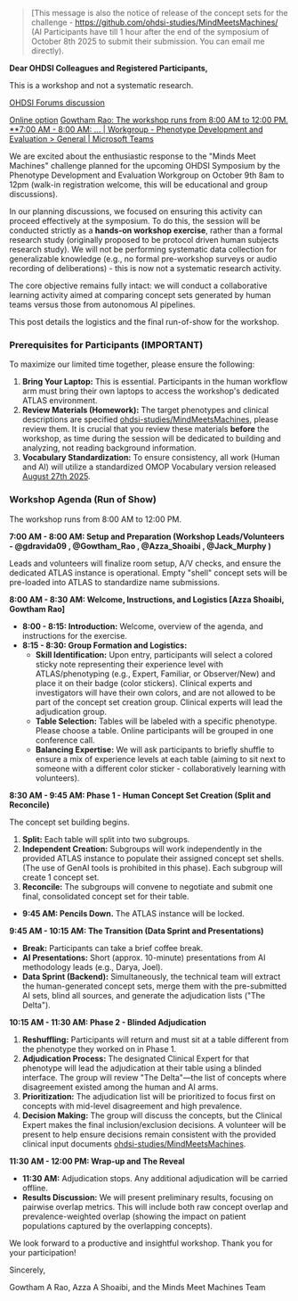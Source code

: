 > [This message is also the notice of release of the concept sets for the challenge - https://github.com/ohdsi-studies/MindMeetsMachines/ (AI Participants have till 1 hour after the end of the symposium of October 8th 2025 to submit their submission. You can email me directly).

**Dear OHDSI Colleagues and Registered Participants,**

This is a workshop and not a systematic research.

[OHDSI Forums discussion](https://forums.ohdsi.org/t/confirmed-hyrbid-and-in-person-ohdsi-symposium-2025-phenotype-development-and-evaluation-work-group-call-for-collaboration-collaborative-intelligence-humans-and-ai-in-concept-set-development-in-phenotyping/24349)

[Online option](https://teams.microsoft.com/l/message/19:66a11855657c46918723073bff9e36f1@thread.tacv2/1759722316805?tenantId=a30f0094-9120-4aab-ba4c-e5509023b2d5&groupId=b464dca0-06d1-477c-b66d-11827e4d0412&parentMessageId=1759722316805&teamName=Workgroup%20-%20Phenotype%20Development%20and%20Evaluation&channelName=General&createdTime=1759722316805) [Gowtham Rao: The workshop runs from 8:00 AM to 12:00 PM. **7:00 AM - 8:00 AM: ... | Workgroup - Phenotype Development and Evaluation > General | Microsoft Teams](https://teams.microsoft.com/l/message/19:66a11855657c46918723073bff9e36f1@thread.tacv2/1759722316805?tenantId=a30f0094-9120-4aab-ba4c-e5509023b2d5&groupId=b464dca0-06d1-477c-b66d-11827e4d0412&parentMessageId=1759722316805&teamName=Workgroup%20-%20Phenotype%20Development%20and%20Evaluation&channelName=General&createdTime=1759722316805)

We are excited about the enthusiastic response to the "Minds Meet Machines" challenge planned for the upcoming OHDSI Symposium by the Phenotype Development and Evaluation Workgroup on October 9th 8am to 12pm (walk-in registration welcome, this will be educational and group discussions).

In our planning discussions, we focused on ensuring this activity can proceed effectively at the symposium. To do this, the session will be conducted strictly as a **hands-on workshop exercise**, rather than a formal research study (originally proposed to be protocol driven human subjects research study). We will not be performing systematic data collection for generalizable knowledge (e.g., no formal pre-workshop surveys or audio recording of deliberations) - this is now not a systematic research activity.

The core objective remains fully intact: we will conduct a collaborative learning activity aimed at comparing concept sets generated by human teams versus those from autonomous AI pipelines.

This post details the logistics and the final run-of-show for the workshop.

### Prerequisites for Participants (IMPORTANT)

To maximize our limited time together, please ensure the following:

1.  **Bring Your Laptop:** This is essential. Participants in the human workflow arm must bring their own laptops to access the workshop's dedicated ATLAS environment.
2.  **Review Materials (Homework):** The target phenotypes and clinical descriptions are specified [ohdsi-studies/MindMeetsMachines](https://github.com/ohdsi-studies/MindMeetsMachines), please review them. It is crucial that you review these materials **before** the workshop, as time during the session will be dedicated to building and analyzing, not reading background information.
3.  **Vocabulary Standardization:** To ensure consistency, all work (Human and AI) will utilize a standardized OMOP Vocabulary version released [August 27th 2025](https://github.com/OHDSI/Vocabulary-v5.0/releases/tag/v20250827_1756288395.000000).

### Workshop Agenda (Run of Show)

The workshop runs from 8:00 AM to 12:00 PM.

**7:00 AM - 8:00 AM: Setup and Preparation (Workshop Leads/Volunteers - @gdravida09 , @Gowtham_Rao , @Azza_Shoaibi , @Jack_Murphy )**

Leads and volunteers will finalize room setup, A/V checks, and ensure the dedicated ATLAS instance is operational. Empty "shell" concept sets will be pre-loaded into ATLAS to standardize name submissions.

**8:00 AM - 8:30 AM: Welcome, Instructions, and Logistics [Azza Shoaibi, Gowtham Rao]**

  * **8:00 - 8:15: Introduction:** Welcome, overview of the agenda, and instructions for the exercise.
  * **8:15 - 8:30: Group Formation and Logistics:**
      * **Skill Identification:** Upon entry, participants will select a colored sticky note representing their experience level with ATLAS/phenotyping (e.g., Expert, Familiar, or Observer/New) and place it on their badge (color stickers). Clinical experts and investigators will have their own colors, and are not allowed to be part of the concept set creation group. Clinical experts will lead the adjudication group.
      * **Table Selection:** Tables will be labeled with a specific phenotype. Please choose a table. Online participants will be grouped in one conference call.
      * **Balancing Expertise:** We will ask participants to briefly shuffle to ensure a mix of experience levels at each table (aiming to sit next to someone with a different color sticker - collaboratively learning with volunteers).

**8:30 AM - 9:45 AM: Phase 1 - Human Concept Set Creation (Split and Reconcile)**

The concept set building begins.

1.  **Split:** Each table will split into two subgroups.
2.  **Independent Creation:** Subgroups will work independently in the provided ATLAS instance to populate their assigned concept set shells. (The use of GenAI tools is prohibited in this phase). Each subgroup will create 1 concept set.
3.  **Reconcile:** The subgroups will convene to negotiate and submit one final, consolidated concept set for their table.

<!-- end list -->

  * **9:45 AM: Pencils Down.** The ATLAS instance will be locked.

**9:45 AM - 10:15 AM: The Transition (Data Sprint and Presentations)**

  * **Break:** Participants can take a brief coffee break.
  * **AI Presentations:** Short (approx. 10-minute) presentations from AI methodology leads (e.g., Darya, Joel).
  * **Data Sprint (Backend):** Simultaneously, the technical team will extract the human-generated concept sets, merge them with the pre-submitted AI sets, blind all sources, and generate the adjudication lists ("The Delta").

**10:15 AM - 11:30 AM: Phase 2 - Blinded Adjudication**

1.  **Reshuffling:** Participants will return and must sit at a table different from the phenotype they worked on in Phase 1.
2.  **Adjudication Process:** The designated Clinical Expert for that phenotype will lead the adjudication at their table using a blinded interface. The group will review "The Delta"—the list of concepts where disagreement existed among the human and AI arms.
3.  **Prioritization:** The adjudication list will be prioritized to focus first on concepts with mid-level disagreement and high prevalence.
4.  **Decision Making:** The group will discuss the concepts, but the Clinical Expert makes the final inclusion/exclusion decisions. A volunteer will be present to help ensure decisions remain consistent with the provided clinical input documents [ohdsi-studies/MindMeetsMachines](https://github.com/ohdsi-studies/MindMeetsMachines).

**11:30 AM - 12:00 PM: Wrap-up and The Reveal**

  * **11:30 AM:** Adjudication stops. Any additional adjudication will be carried offline.
  * **Results Discussion:** We will present preliminary results, focusing on pairwise overlap metrics. This will include both raw concept overlap and prevalence-weighted overlap (showing the impact on patient populations captured by the overlapping concepts).

We look forward to a productive and insightful workshop. Thank you for your participation\!

Sincerely,

Gowtham A Rao, Azza A Shoaibi, and the Minds Meet Machines Team